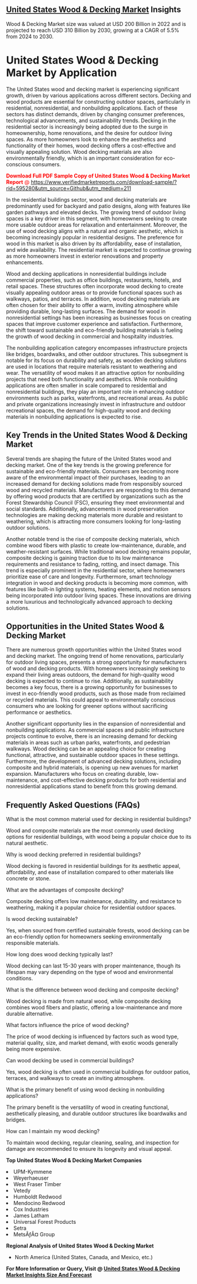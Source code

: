 <h2><a href="https://www.verifiedmarketreports.com/download-sample/?rid=595280&amp;utm_source=Github&amp;utm_medium=211" target="_blank">United States Wood & Decking Market</a> Insights</h2><p>Wood & Decking Market size was valued at USD 200 Billion in 2022 and is projected to reach USD 310 Billion by 2030, growing at a CAGR of 5.5% from 2024 to 2030.</p><p><h1>United States Wood & Decking Market by Application</h1><p>The United States wood and decking market is experiencing significant growth, driven by various applications across different sectors. Decking and wood products are essential for constructing outdoor spaces, particularly in residential, nonresidential, and nonbuilding applications. Each of these sectors has distinct demands, driven by changing consumer preferences, technological advancements, and sustainability trends. Decking in the residential sector is increasingly being adopted due to the surge in homeownership, home renovations, and the desire for outdoor living spaces. As more homeowners look to enhance the aesthetics and functionality of their homes, wood decking offers a cost-effective and visually appealing solution. Wood decking materials are also environmentally friendly, which is an important consideration for eco-conscious consumers.<p><p><span class=""><span style="color: #ff0000;"><strong>Download Full PDF Sample Copy of United States Wood & Decking Market Report</strong> @ </span><a href="https://www.verifiedmarketreports.com/download-sample/?rid=595280&amp;utm_source=Github&amp;utm_medium=211" target="_blank">https://www.verifiedmarketreports.com/download-sample/?rid=595280&amp;utm_source=Github&amp;utm_medium=211</a></span></p></p><p>In the residential buildings sector, wood and decking materials are predominantly used for backyard and patio designs, along with features like garden pathways and elevated decks. The growing trend of outdoor living spaces is a key driver in this segment, with homeowners seeking to create more usable outdoor areas for relaxation and entertainment. Moreover, the use of wood decking aligns with a natural and organic aesthetic, which is becoming increasingly popular in residential designs. The preference for wood in this market is also driven by its affordability, ease of installation, and wide availability. The residential market is expected to continue growing as more homeowners invest in exterior renovations and property enhancements.<p>Wood and decking applications in nonresidential buildings include commercial properties, such as office buildings, restaurants, hotels, and retail spaces. These structures often incorporate wood decking to create visually appealing outdoor areas or to provide functional spaces such as walkways, patios, and terraces. In addition, wood decking materials are often chosen for their ability to offer a warm, inviting atmosphere while providing durable, long-lasting surfaces. The demand for wood in nonresidential settings has been increasing as businesses focus on creating spaces that improve customer experience and satisfaction. Furthermore, the shift toward sustainable and eco-friendly building materials is fueling the growth of wood decking in commercial and hospitality industries.<p>The nonbuilding application category encompasses infrastructure projects like bridges, boardwalks, and other outdoor structures. This subsegment is notable for its focus on durability and safety, as wooden decking solutions are used in locations that require materials resistant to weathering and wear. The versatility of wood makes it an attractive option for nonbuilding projects that need both functionality and aesthetics. While nonbuilding applications are often smaller in scale compared to residential and nonresidential buildings, they play an important role in enhancing outdoor environments such as parks, waterfronts, and recreational areas. As public and private organizations increasingly invest in infrastructure and outdoor recreational spaces, the demand for high-quality wood and decking materials in nonbuilding applications is expected to rise.<h2>Key Trends in the United States Wood & Decking Market</h2><p>Several trends are shaping the future of the United States wood and decking market. One of the key trends is the growing preference for sustainable and eco-friendly materials. Consumers are becoming more aware of the environmental impact of their purchases, leading to an increased demand for decking solutions made from responsibly sourced wood and recycled materials. Manufacturers are responding to this demand by offering wood products that are certified by organizations such as the Forest Stewardship Council (FSC), ensuring they meet environmental and social standards. Additionally, advancements in wood preservation technologies are making decking materials more durable and resistant to weathering, which is attracting more consumers looking for long-lasting outdoor solutions.<p>Another notable trend is the rise of composite decking materials, which combine wood fibers with plastic to create low-maintenance, durable, and weather-resistant surfaces. While traditional wood decking remains popular, composite decking is gaining traction due to its low maintenance requirements and resistance to fading, rotting, and insect damage. This trend is especially prominent in the residential sector, where homeowners prioritize ease of care and longevity. Furthermore, smart technology integration in wood and decking products is becoming more common, with features like built-in lighting systems, heating elements, and motion sensors being incorporated into outdoor living spaces. These innovations are driving a more luxurious and technologically advanced approach to decking solutions.<h2>Opportunities in the United States Wood & Decking Market</h2><p>There are numerous growth opportunities within the United States wood and decking market. The ongoing trend of home renovations, particularly for outdoor living spaces, presents a strong opportunity for manufacturers of wood and decking products. With homeowners increasingly seeking to expand their living areas outdoors, the demand for high-quality wood decking is expected to continue to rise. Additionally, as sustainability becomes a key focus, there is a growing opportunity for businesses to invest in eco-friendly wood products, such as those made from reclaimed or recycled materials. This could appeal to environmentally conscious consumers who are looking for greener options without sacrificing performance or aesthetics.<p>Another significant opportunity lies in the expansion of nonresidential and nonbuilding applications. As commercial spaces and public infrastructure projects continue to evolve, there is an increasing demand for decking materials in areas such as urban parks, waterfronts, and pedestrian walkways. Wood decking can be an appealing choice for creating functional, attractive, and sustainable outdoor spaces in these settings. Furthermore, the development of advanced decking solutions, including composite and hybrid materials, is opening up new avenues for market expansion. Manufacturers who focus on creating durable, low-maintenance, and cost-effective decking products for both residential and nonresidential applications stand to benefit from this growing demand.<h2>Frequently Asked Questions (FAQs)</h2><p>What is the most common material used for decking in residential buildings?</p><p>Wood and composite materials are the most commonly used decking options for residential buildings, with wood being a popular choice due to its natural aesthetic.</p><p>Why is wood decking preferred in residential buildings?</p><p>Wood decking is favored in residential buildings for its aesthetic appeal, affordability, and ease of installation compared to other materials like concrete or stone.</p><p>What are the advantages of composite decking?</p><p>Composite decking offers low maintenance, durability, and resistance to weathering, making it a popular choice for residential outdoor spaces.</p><p>Is wood decking sustainable?</p><p>Yes, when sourced from certified sustainable forests, wood decking can be an eco-friendly option for homeowners seeking environmentally responsible materials.</p><p>How long does wood decking typically last?</p><p>Wood decking can last 15-30 years with proper maintenance, though its lifespan may vary depending on the type of wood and environmental conditions.</p><p>What is the difference between wood decking and composite decking?</p><p>Wood decking is made from natural wood, while composite decking combines wood fibers and plastic, offering a low-maintenance and more durable alternative.</p><p>What factors influence the price of wood decking?</p><p>The price of wood decking is influenced by factors such as wood type, material quality, size, and market demand, with exotic woods generally being more expensive.</p><p>Can wood decking be used in commercial buildings?</p><p>Yes, wood decking is often used in commercial buildings for outdoor patios, terraces, and walkways to create an inviting atmosphere.</p><p>What is the primary benefit of using wood decking in nonbuilding applications?</p><p>The primary benefit is the versatility of wood in creating functional, aesthetically pleasing, and durable outdoor structures like boardwalks and bridges.</p><p>How can I maintain my wood decking?</p><p>To maintain wood decking, regular cleaning, sealing, and inspection for damage are recommended to ensure its longevity and visual appeal.</p></p><p><strong>Top United States Wood & Decking Market Companies</strong></p><div data-test-id=""><p><li>UPM-Kymmene</li><li> Weyerhaeuser</li><li> West Fraser Timber</li><li> Vetedy</li><li> Humboldt Redwood</li><li> Mendocino Redwood</li><li> Cox Industries</li><li> James Latham</li><li> Universal Forest Products</li><li> Setra</li><li> MetsÃƒÂ¤ Group</li></p><div><strong>Regional Analysis of&nbsp;United States Wood & Decking Market</strong></div><ul><li dir="ltr"><p dir="ltr">North America&nbsp;(United States, Canada, and Mexico, etc.)</p></li></ul><p><strong>For More Information or Query, Visit @&nbsp;</strong><strong><a href="https://www.verifiedmarketreports.com/product/wood-and-decking-market/?utm_source=Github&amp;utm_medium=211" target="_blank">United States Wood & Decking Market Insights Size And Forecast</a></strong></p></div>
